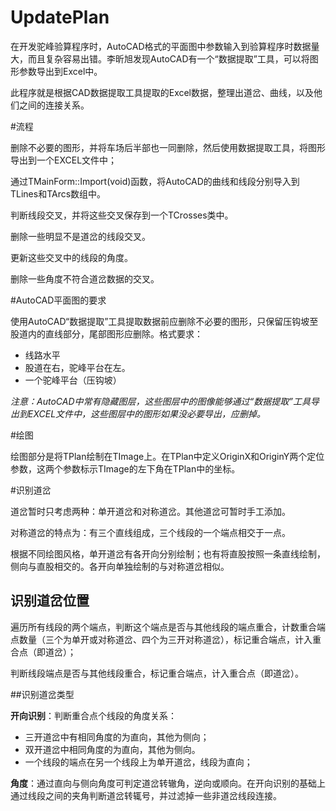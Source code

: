UpdatePlan
==========

在开发驼峰验算程序时，AutoCAD格式的平面图中参数输入到验算程序时数据量大，而且复杂容易出错。李昕旭发现AutoCAD有一个“数据提取”工具，可以将图形参数导出到Excel中。

此程序就是根据CAD数据提取工具提取的Excel数据，整理出道岔、曲线，以及他们之间的连接关系。

#流程

删除不必要的图形，并将车场后半部也一同删除，然后使用数据提取工具，将图形导出到一个EXCEL文件中；

通过TMainForm::Import(void)函数，将AutoCAD的曲线和线段分别导入到TLines和TArcs数组中。

判断线段交叉，并将这些交叉保存到一个TCrosses类中。

删除一些明显不是道岔的线段交叉。

更新这些交叉中的线段的角度。

删除一些角度不符合道岔数据的交叉。



#AutoCAD平面图的要求

使用AutoCAD“数据提取”工具提取数据前应删除不必要的图形，只保留压钩坡至股道内的直线部分，尾部图形应删除。格式要求：

- 线路水平
- 股道在右，驼峰平台在左。
- 一个驼峰平台（压钩坡）

*注意：AutoCAD中常有隐藏图层，这些图层中的图像能够通过“数据提取”工具导出到EXCEL文件中，这些图层中的图形如果没必要导出，应删掉。*

#绘图

绘图部分是将TPlan绘制在TImage上。在TPlan中定义OriginX和OriginY两个定位参数，这两个参数标示TImage的左下角在TPlan中的坐标。

#识别道岔

道岔暂时只考虑两种：单开道岔和对称道岔。其他道岔可暂时手工添加。

对称道岔的特点为：有三个直线组成，三个线段的一个端点相交于一点。

根据不同绘图风格，单开道岔有各开向分别绘制；也有将直股按照一条直线绘制，侧向与直股相交的。各开向单独绘制的与对称道岔相似。

## 识别道岔位置

遍历所有线段的两个端点，判断这个端点是否与其他线段的端点重合，计数重合端点数量（三个为单开或对称道岔、四个为三开对称道岔），标记重合端点，计入重合点（即道岔）；

判断线段端点是否与其他线段重合，标记重合端点，计入重合点（即道岔）。

##识别道岔类型

**开向识别**：判断重合点个线段的角度关系：

- 三开道岔中有相同角度的为直向，其他为侧向；
- 双开道岔中相同角度的为直向，其他为侧向。
- 一个线段的端点在另一个线段上为单开道岔，线段为直向；

**角度**：通过直向与侧向角度可判定道岔转辙角，逆向或顺向。在开向识别的基础上通过线段之间的夹角判断道岔转辄号，并过滤掉一些非道岔线段连接。